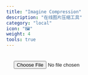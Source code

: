 ```yaml
---
title: "Imagine Compression"
description: "在线图片压缩工具"
category: "local"
icon: "🖼️"
weight: 4
tools: true
---
```


<div id="image-compressor">
    <input type="file" accept="image/*" onchange="compress(this)">
    <div id="preview"></div>
</div>

<style>
#image-compressor {
    padding: 20px;
}

#preview img {
    max-width: 100%;
    margin-top: 20px;
}
</style>

<script>
function compress(input) {
    const file = input.files[0];
    if(!file) return;

    const reader = new FileReader();
    reader.readAsDataURL(file);
    reader.onload = function(e) {
        const img = new Image();
        img.src = e.target.result;
        img.onload = function() {
            const canvas = document.createElement('canvas');
            const ctx = canvas.getContext('2d');

            // 设置压缩后的尺寸
            const MAX_WIDTH = 1024;
            const MAX_HEIGHT = 1024;
            let width = img.width;
            let height = img.height;

            if (width > height) {
                if (width > MAX_WIDTH) {
                    height *= MAX_WIDTH / width;
                    width = MAX_WIDTH;
                }
            } else {
                if (height > MAX_HEIGHT) {
                    width *= MAX_HEIGHT / height;
                    height = MAX_HEIGHT;
                }
            }

            canvas.width = width;
            canvas.height = height;

            ctx.drawImage(img, 0, 0, width, height);

            // 输出压缩后的图片
            const preview = document.getElementById('preview');
            preview.innerHTML = '';
            const compressed = new Image();
            compressed.src = canvas.toDataURL('image/jpeg', 0.7);
            preview.appendChild(compressed);
        }
    }
}
</script>
